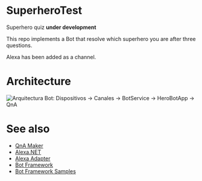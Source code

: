 # SuperheroTest
Superhero quiz **under development**

This repo implements a Bot that resolve which superhero you are after three questions.

Alexa has been added as a channel.

# Architecture
![Arquitectura Bot: Dispositivos -> Canales -> BotService -> HeroBotApp -> QnA](https://esalcedoost.blob.core.windows.net/superhero/Arquitectura.PNG)

# See also
- [QnA Maker](https://www.qnamaker.ai/)
- [Alexa.NET](https://www.nuget.org/packages/Alexa.NET/)
- [Alexa Adapter](https://github.com/BotBuilderCommunity/botbuilder-community-dotnet/blob/develop/libraries/Bot.Builder.Community.Adapters.Alexa/AlexaAdapter.cs)
- [Bot Framework](https://docs.microsoft.com/es-es/azure/bot-service/?view=azure-bot-service-4.0)
- [Bot Framework Samples](https://github.com/microsoft/botbuilder-dotnet/tree/master/samples)
